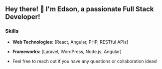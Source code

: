 ## Hey there! 👋 I'm Edson, a passionate Full Stack Developer!

### Skills
- **Web Technologies:** [React, Angular, PHP, RESTful APIs]
- **Frameworks:** [Laravel, WordPress, Node.js, Angular]

- Feel free to reach out if you have any questions or collaboration ideas!
